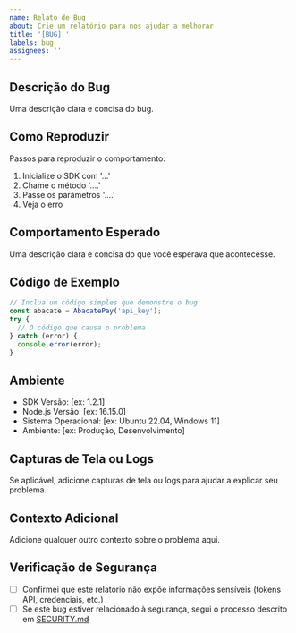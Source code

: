 ```yaml
---
name: Relato de Bug
about: Crie um relatório para nos ajudar a melhorar
title: '[BUG] '
labels: bug
assignees: ''
---
```


## Descrição do Bug
Uma descrição clara e concisa do bug.

## Como Reproduzir
Passos para reproduzir o comportamento:
1. Inicialize o SDK com '...'
2. Chame o método '....'
3. Passe os parâmetros '....'
4. Veja o erro

## Comportamento Esperado
Uma descrição clara e concisa do que você esperava que acontecesse.

## Código de Exemplo
```javascript
// Inclua um código simples que demonstre o bug
const abacate = AbacatePay('api_key');
try {
  // O código que causa o problema
} catch (error) {
  console.error(error);
}
```

## Ambiente
- SDK Versão: [ex: 1.2.1]
- Node.js Versão: [ex: 16.15.0]
- Sistema Operacional: [ex: Ubuntu 22.04, Windows 11]
- Ambiente: [ex: Produção, Desenvolvimento]

## Capturas de Tela ou Logs
Se aplicável, adicione capturas de tela ou logs para ajudar a explicar seu problema.

## Contexto Adicional
Adicione qualquer outro contexto sobre o problema aqui.

## Verificação de Segurança
- [ ] Confirmei que este relatório não expõe informações sensíveis (tokens API, credenciais, etc.)
- [ ] Se este bug estiver relacionado à segurança, segui o processo descrito em [SECURITY.md](../../maintainers/SECURITY.md)